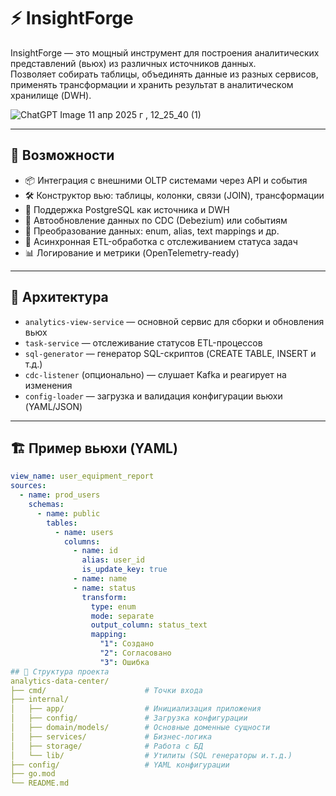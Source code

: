 # ⚡ InsightForge

InsightForge — это мощный инструмент для построения аналитических представлений (вьюх) из различных источников данных.  
Позволяет собирать таблицы, объединять данные из разных сервисов, применять трансформации и хранить результат в аналитическом хранилище (DWH).

![ChatGPT Image 11 апр  2025 г , 12_25_40 (1)](https://github.com/user-attachments/assets/36cdafa8-a9b5-4524-b09b-941059bd7ed8)

---

## 🚀 Возможности

- 📦 Интеграция с внешними OLTP системами через API и события
- 🛠 Конструктор вью: таблицы, колонки, связи (JOIN), трансформации
- 💾 Поддержка PostgreSQL как источника и DWH
- 🔄 Автообновление данных по CDC (Debezium) или событиям
- 🧠 Преобразование данных: enum, alias, text mappings и др.
- 🧪 Асинхронная ETL-обработка с отслеживанием статуса задач
- 📊 Логирование и метрики (OpenTelemetry-ready)

---

## 🧱 Архитектура

- `analytics-view-service` — основной сервис для сборки и обновления вьюх
- `task-service` — отслеживание статусов ETL-процессов
- `sql-generator` — генератор SQL-скриптов (CREATE TABLE, INSERT и т.д.)
- `cdc-listener` (опционально) — слушает Kafka и реагирует на изменения
- `config-loader` — загрузка и валидация конфигурации вьюхи (YAML/JSON)

---

## 🏗 Пример вьюхи (YAML)

```yaml
view_name: user_equipment_report
sources:
  - name: prod_users
    schemas:
      - name: public
        tables:
          - name: users
            columns:
              - name: id
                alias: user_id
                is_update_key: true
              - name: name
              - name: status
                transform:
                  type: enum
                  mode: separate
                  output_column: status_text
                  mapping:
                    "1": Создано
                    "2": Согласовано
                    "3": Ошибка
## 📂 Структура проекта
analytics-data-center/
├── cmd/                      # Точки входа
├── internal/
│   ├── app/                  # Инициализация приложения
│   ├── config/               # Загрузка конфигурации
│   ├── domain/models/        # Основные доменные сущности
│   ├── services/             # Бизнес-логика
│   ├── storage/              # Работа с БД
│   └── lib/                  # Утилиты (SQL генераторы и.т.д.)
├── config/                   # YAML конфигурации
├── go.mod
└── README.md
